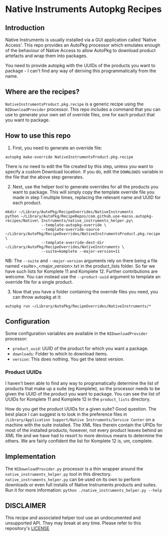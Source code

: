 # Native Instruments Autopkg Recipes

## Introduction
Native Instruments is usually installed via a GUI application called 'Native Access'. This repo provides an AutoPkg processor which emulates enough of the behaviour of Native Access to allow AutoPkg to download product artefacts and wrap them into packages.

You need to provide autopkg with the UUIDs of the products you want to package - I can't find any way of deriving this programmatically from the name. 

## Where are the recipes?
`NativeInstrumentsProduct.pkg.recipe` is a generic recipe using the `NIDownloadProvider` processor. This repo includes a command that you can use to generate your own set of override files, one for each product that you want to package.

## How to use this repo

1. First, you need to generate an override file: 
```
autopkg make-override NativeInstrumentsProduct.pkg.recipe
```
There is no need to edit the file created by this step, unless you want to specify a custom Download location. If you do, edit the `DOWNLOADS` variable in the file that the above step generates. 

2. Next, use the helper tool to generate overrides for all the products you want to package. This will simply copy the template override file you made in step 1 multiple times, replacing the relevant name and UUID for each product.
```
mkdir ~/Library/AutoPkg/RecipeOverrides/NativeInstruments
python ~/Library/AutoPkg/RecipeRepos/com.github.uoe-macos.autopkg-recipes/Native\ Instruments/native_instruments_helper.py\
                --template-autopkg-override \
                --template-override-source ~/Library/AutoPkg/RecipeOverrides/NativeInstrumentsProduct.pkg.recipe \
                --template-override-dest-dir ~/Library/AutoPkg/RecipeOverrides/NativeInstruments \
                --suite=komplete --major-version=11
```
NB: The `--suite` and `--major-version` arguments rely on there being a file named \<suite\>\_\<major_version\>.txt in the product_lists folder. So far we have such lists for Komplete 11 and Komplete 12. Further contributions are welcome.
You can instead use the `--product-uuid` argument to template an override file for a single product.

3. Now that you have a folder containing the override files you need, you can throw autopkg at it: 
```
autopkg run ~/Library/AutoPkg/RecipeOverrides/NativeInstruments/*
```

## Configuration
Some configuration variables are available in the `NIDownloadProvider` processor:

* `product_uuid`: UUID of the product for which you want a package. 
* `downloads`: Folder to which to download items.
* `version`: This does nothing. You get the latest version. 

### Product UUIDs
I haven't been able to find any way to programatically determine the list of products that make up a suite (eg Komplete), so the processor needs to be given the UUID of the product you want to package. You can see the list of UUIDs for Komplete 11 and Komplete 12 in the `product_lists` directory. 

How do you get the product UUIDs for a given suite? Good question. The best place I can suggest is to look in the preference files in `/Library/Application Support/Native Instruments/Service Center` on a machine with the suite installed. The XML files therein contain the UPIDs for most of the installed products; however, not every product leaves behind an XML file and we have had to resort to more devious means to determine the others. We are fairly confident the list for Komplete 12 is, um, complete.

## Implementation
The `NIDownloadProvider.py` processor is a thin wrapper around the `native_instruments_helper.py` tool in this directory. `native_instruments_helper.py` can be used on its own to perform downloads or even full installs of Native Instruments products and suites. Run it for more information: `python ./native_instruments_helper.py --help`

## DISCLAIMER
This recipe and associated helper tool use an undocumented and unsupported API. They may break at any time. Please refer to this repository's [LICENSE](https://github.com/UoE-macOS/autopkg-recipes/blob/master/LICENSE)
